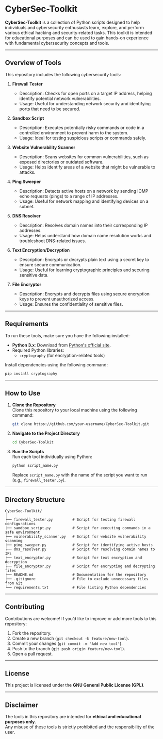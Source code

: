 
# **CyberSec-Toolkit**

**CyberSec-Toolkit** is a collection of Python scripts designed to help individuals and cybersecurity enthusiasts learn, explore, and perform various ethical hacking and security-related tasks. This toolkit is intended for educational purposes and can be used to gain hands-on experience with fundamental cybersecurity concepts and tools.

---

## **Overview of Tools**

This repository includes the following cybersecurity tools:

1. **Firewall Tester**  
   - Description: Checks for open ports on a target IP address, helping identify potential network vulnerabilities.  
   - Usage: Useful for understanding network security and identifying ports that need to be secured.

2. **Sandbox Script**  
   - Description: Executes potentially risky commands or code in a controlled environment to prevent harm to the system.  
   - Usage: Ideal for testing suspicious scripts or commands safely.

3. **Website Vulnerability Scanner**  
   - Description: Scans websites for common vulnerabilities, such as exposed directories or outdated software.  
   - Usage: Helps identify areas of a website that might be vulnerable to attacks.

4. **Ping Sweeper**  
   - Description: Detects active hosts on a network by sending ICMP echo requests (pings) to a range of IP addresses.  
   - Usage: Useful for network mapping and identifying devices on a subnet.

5. **DNS Resolver**  
   - Description: Resolves domain names into their corresponding IP addresses.  
   - Usage: Helps understand how domain name resolution works and troubleshoot DNS-related issues.

6. **Text Encryption/Decryption**  
   - Description: Encrypts or decrypts plain text using a secret key to ensure secure communication.  
   - Usage: Useful for learning cryptographic principles and securing sensitive data.

7. **File Encryptor**  
   - Description: Encrypts and decrypts files using secure encryption keys to prevent unauthorized access.  
   - Usage: Ensures the confidentiality of sensitive files.

---

## **Requirements**

To run these tools, make sure you have the following installed:  
- **Python 3.x**: Download from [Python's official site](https://www.python.org/).  
- Required Python libraries:
  - `cryptography` (for encryption-related tools)
  
Install dependencies using the following command:  
```bash
pip install cryptography
```

---

## **How to Use**

1. **Clone the Repository**  
   Clone this repository to your local machine using the following command:  
   ```bash
   git clone https://github.com/your-username/CyberSec-Toolkit.git
   ```

2. **Navigate to the Project Directory**  
   ```bash
   cd CyberSec-Toolkit
   ```

3. **Run the Scripts**  
   Run each tool individually using Python:  
   ```bash
   python script_name.py
   ```
   Replace `script_name.py` with the name of the script you want to run (e.g., `firewall_tester.py`).

---

## **Directory Structure**

```
CyberSec-Toolkit/
│
├── firewall_tester.py         # Script for testing firewall configurations
├── sandbox_script.py          # Script for executing commands in a safe environment
├── vulnerability_scanner.py   # Script for website vulnerability scanning
├── ping_sweeper.py            # Script for identifying active hosts
├── dns_resolver.py            # Script for resolving domain names to IPs
├── text_encryptor.py          # Script for text encryption and decryption
├── file_encryptor.py          # Script for encrypting and decrypting files
├── README.md                  # Documentation for the repository
├── .gitignore                 # File to exclude unnecessary files from Git
└── requirements.txt           # File listing Python dependencies
```

---

## **Contributing**

Contributions are welcome! If you’d like to improve or add more tools to this repository:  
1. Fork the repository.  
2. Create a new branch (`git checkout -b feature/new-tool`).  
3. Commit your changes (`git commit -m 'Add new tool'`).  
4. Push to the branch (`git push origin feature/new-tool`).  
5. Open a pull request.

---

## **License**

This project is licensed under the **GNU General Public License (GPL)**.  

---

## **Disclaimer**

The tools in this repository are intended for **ethical and educational purposes only**.  
Any misuse of these tools is strictly prohibited and the responsibility of the user.
